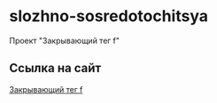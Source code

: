 # slozhno-sosredotochitsya
Проект "Закрывающий тег f"
## Ссылка на сайт
[Закрывающий тег f](https://alenakosenkova.github.io/zakrivayuschiy-teg-f/)
